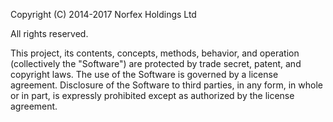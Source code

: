 Copyright (C) 2014-2017 Norfex Holdings Ltd

All rights reserved.

This project, its contents, concepts, methods, behavior, and operation
(collectively the "Software") are protected by trade secret, patent,
and copyright laws. The use of the Software is governed by a license
agreement. Disclosure of the Software to third parties, in any form,
in whole or in part, is expressly prohibited except as authorized by
the license agreement.
